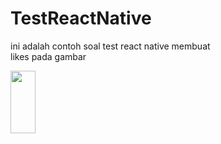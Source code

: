 # TestReactNative


ini adalah contoh soal test react native membuat  
likes pada gambar


<img src="https://user-images.githubusercontent.com/97892938/209461055-d0157aae-90c1-4d1f-a421-514e1d112e07.png" width="40" height="100"/>
